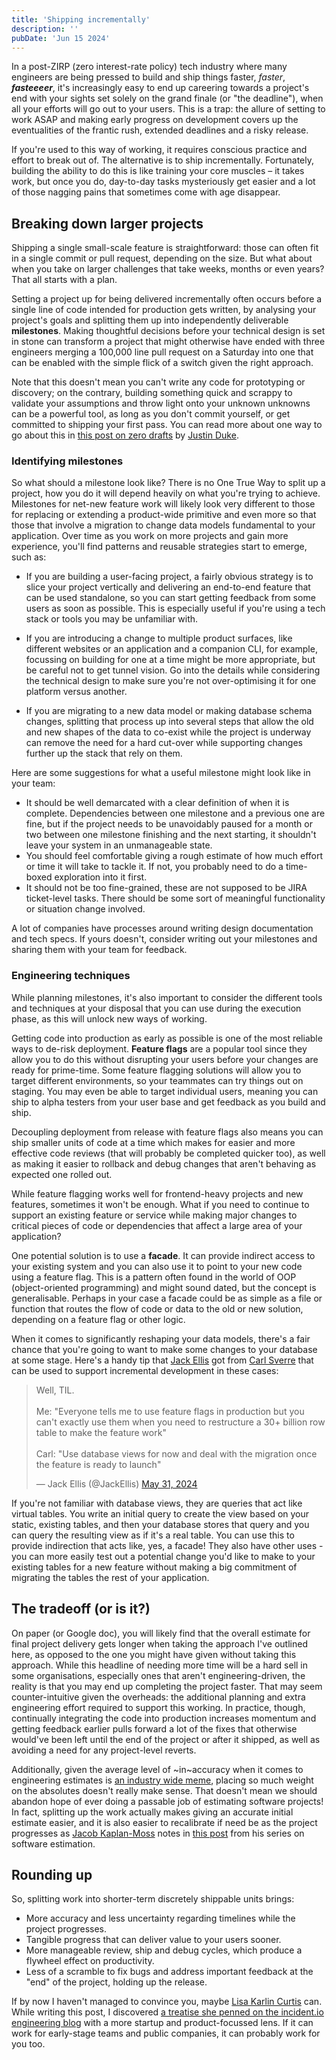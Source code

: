 ```yaml
---
title: 'Shipping incrementally'
description: ''
pubDate: 'Jun 15 2024'
---
```


In a post-ZIRP (zero interest-rate policy) tech industry where many engineers are being pressed to build and ship things faster, _faster_, **_fasteeeer_**, it's increasingly easy to end up careering towards a project's end with your sights set solely on the grand finale (or "the deadline"), when all your efforts will go out to your users. This is a trap: the allure of setting to work ASAP and making early progress on development covers up the eventualities of the frantic rush, extended deadlines and a risky release.

If you're used to this way of working, it requires conscious practice and effort to break out of. The alternative is to ship incrementally. Fortunately, building the ability to do this is like training your core muscles – it takes work, but once you do, day-to-day tasks mysteriously get easier and a lot of those nagging pains that sometimes come with age disappear.

## Breaking down larger projects

Shipping a single small-scale feature is straightforward: those can often fit in a single commit or pull request, depending on the size. But what about when you take on larger challenges that take weeks, months or even years? That all starts with a plan.

Setting a project up for being delivered incrementally often occurs before a single line of code intended for production gets written, by analysing your project's goals and splitting them up into independently deliverable **milestones**. Making thoughtful decisions before your technical design is set in stone can transform a project that might otherwise have ended with three engineers merging a 100,000 line pull request on a Saturday into one that can be enabled with the simple flick of a switch given the right approach.

Note that this doesn't mean you can't write any code for prototyping or discovery; on the contrary, building something quick and scrappy to validate your assumptions and throw light onto your unknown unknowns can be a powerful tool, as long as you don't commit yourself, or get committed to shipping your first pass. You can read more about one way to go about this in <a href="https://jmduke.com/posts/microblog/zero-draft/" target="_blank">this post on zero drafts</a> by <a href="https://x.com/jmduke" target="_blank">Justin Duke</a>.

### Identifying milestones

So what should a milestone look like? There is no One True Way to split up a project, how you do it will depend heavily on what you're trying to achieve. Milestones for net-new feature work will likely look very different to those for replacing or extending a product-wide primitive and even more so that those that involve a migration to change data models fundamental to your application. Over time as you work on more projects and gain more experience, you'll find patterns and reusable strategies start to emerge, such as:

- If you are building a user-facing project, a fairly obvious strategy is to slice your project vertically and delivering an end-to-end feature that can be used standalone, so you can start getting feedback from some users as soon as possible. This is especially useful if you're using a tech stack or tools you may be unfamiliar with.

- If you are introducing a change to multiple product surfaces, like different websites or an application and a companion CLI, for example, focussing on building for one at a time might be more appropriate, but be careful not to get tunnel vision. Go into the details while considering the technical design to make sure you're not over-optimising it for one platform versus another.

- If you are migrating to a new data model or making database schema changes, splitting that process up into several steps that allow the old and new shapes of the data to co-exist while the project is underway can remove the need for a hard cut-over while supporting changes further up the stack that rely on them.

Here are some suggestions for what a useful milestone might look like in your team:
- It should be well demarcated with a clear definition of when it is complete. Dependencies between one milestone and a previous one are fine, but if the project needs to be unavoidably paused for a month or two between one milestone finishing and the next starting, it shouldn't leave your system in an unmanageable state.
- You should feel comfortable giving a rough estimate of how much effort or time it will take to tackle it. If not, you probably need to do a time-boxed exploration into it first.
- It should not be too fine-grained, these are not supposed to be JIRA ticket-level tasks. There should be some sort of meaningful functionality or situation change involved.

A lot of companies have processes around writing design documentation and tech specs. If yours doesn't, consider writing out your milestones and sharing them with your team for feedback.

### Engineering techniques

While planning milestones, it's also important to consider the different tools and techniques at your disposal that you can use during the execution phase, as this will unlock new ways of working.

Getting code into production as early as possible is one of the most reliable ways to de-risk deployment. **Feature flags** are a popular tool since they allow you to do this without disrupting your users before your changes are ready for prime-time. Some feature flagging solutions will allow you to target different environments, so your teammates can try things out on staging. You may even be able to target individual users, meaning you can ship to alpha testers from your user base and get feedback as you build and ship.

Decoupling deployment from release with feature flags also means you can ship smaller units of code at a time which makes for easier and more effective code reviews (that will probably be completed quicker too), as well as making it easier to rollback and debug changes that aren't behaving as expected one rolled out.

While feature flagging works well for frontend-heavy projects and new features, sometimes it won't be enough. What if you need to continue to support an existing feature or service while making major changes to critical pieces of code or dependencies that affect a large area of your application? 

One potential solution is to use a **facade**. It can provide indirect access to your existing system and you can also use it to point to your new code using a feature flag. This is a pattern often found in the world of OOP (object-oriented programming) and might sound dated, but the concept is generalisable. Perhaps in your case a facade could be as simple as a file or function that routes the flow of code or data to the old or new solution, depending on a feature flag or other logic.

When it comes to significantly reshaping your data models, there's a fair chance that you're going to want to make some changes to your database at some stage. Here's a handy tip that <a href="https://x.com/JackEllis" target="_blank">Jack Ellis</a> got from <a href="https://carlsverre.com/" target="_blank">Carl Sverre</a> that can be used to support incremental development in these cases:

<blockquote class="twitter-tweet"><p lang="en" dir="ltr">Well, TIL.<br><br>Me: &quot;Everyone tells me to use feature flags in production but you can&#39;t exactly use them when you need to restructure a 30+ billion row table to make the feature work&quot;<br><br>Carl: &quot;Use database views for now and deal with the migration once the feature is ready to launch&quot;</p>&mdash; Jack Ellis (@JackEllis) <a href="https://twitter.com/JackEllis/status/1796666966322909292?ref_src=twsrc%5Etfw">May 31, 2024</a></blockquote> <script async src="https://platform.twitter.com/widgets.js" charset="utf-8"></script>

If you're not familiar with database views, they are queries that act like virtual tables. You write an initial query to create the view based on your static, existing tables, and then your database stores that query and you can query the resulting view as if it's a real table. You can use this to provide indirection that acts like, yes, a facade! They also have other uses - you can more easily test out a potential change you'd like to make to your existing tables for a new feature without making a big commitment of migrating the tables the rest of your application.

## The tradeoff (or is it?)

On paper (or Google doc), you will likely find that the overall estimate for final project delivery gets longer when taking the approach I've outlined here, as opposed to the one you might have given without taking this approach. While this headline of needing more time will be a hard sell in some organisations, especially ones that aren't engineering-driven, the reality is that you may end up completing the project faster. That may seem counter-intuitive given the overheads: the additional planning and extra engineering effort required to support this working. In practice, though, continually integrating the code into production increases momentum and getting feedback earlier pulls forward a lot of the fixes that otherwise would've been left until the end of the project or after it shipped, as well as avoiding a need for any project-level reverts.

Additionally, given the average level of ~in~accuracy when it comes to engineering estimates is <a href="https://xkcd.com/1658/" target="_blank">an industry wide meme</a>, placing so much weight on the absolutes doesn't really make sense. That doesn't mean we should abandon hope of ever doing a passable job of estimating software projects! In fact, splitting up the work actually makes giving an accurate initial estimate easier, and it is also easier to recalibrate if need be as the project progresses as <a href="https://jacobian.org/">Jacob Kaplan-Moss</a> notes in <a href="https://jacobian.org/2021/may/20/estimation/" target="_blank">this post</a> from his series on software estimation.


## Rounding up

So, splitting work into shorter-term discretely shippable units brings:

- More accuracy and less uncertainty regarding timelines while the project progresses.
- Tangible progress that can deliver value to your users sooner.
- More manageable review, ship and debug cycles, which produce a flywheel effect on productivity.
- Less of a scramble to fix bugs and address important feedback at the "end" of the project, holding up the release.

If by now I haven't managed to convince you, maybe <a href="https://twitter.com/LisaKC_" target="_blank">Lisa Karlin Curtis</a> can. While writing this post, I discovered <a href="https://incident.io/blog/breaking-down-complex-projects" target="_blank">a treatise she penned on the incident.io engineering blog</a> with a more startup and product-focussed lens. If it can work for early-stage teams and public companies, it can probably work for you too.